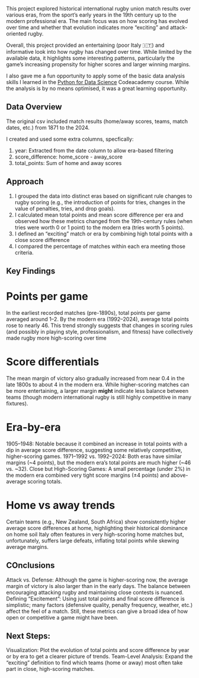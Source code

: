 This project explored historical international rugby union match results over various eras, from the sport’s early years in the 19th century up to the modern professional era. The main focus was on how scoring has evolved over time and whether that evolution indicates more “exciting” and attack-oriented rugby.

Overall, this project provided an entertaining (poor Italy 🇮🇹) and informative look into how rugby has changed over time. While limited by the available data, it highlights some interesting patterns, particularly the game’s increasing propensity for higher scores and larger winning margins.

I also gave me a fun opportunity to apply some of the basic data analysis skills I learned in the [Python for Data Science](https://www.codecademy.com/learn/getting-started-with-python-for-data-science) Codeacademy course. While the analysis is by no means optimised, it was a great learning opportunity.

## Data Overview
The original csv included match results (home/away scores, teams, match dates, etc.) from 1871 to the 2024.

I created and used some extra columns, specfically:
1. year: Extracted from the date column to allow era-based filtering
2. score_difference: home_score - away_score
3. total_points: Sum of home and away scores

## Approach
1. I grouped the data into distinct eras based on significant rule changes to rugby scoring (e.g., the introduction of points for tries, changes in the value of penalties, tries, and drop goals).
2. I calculated mean total points and mean score difference per era and observed how these metrics changed from the 19th-century rules (when tries were worth 0 or 1 point) to the modern era (tries worth 5 points).
3. I defined an “exciting” match or era by combining high total points with a close score difference
4. I compared the percentage of matches within each era meeting those criteria.

## Key Findings 
# Points per game
In the earliest recorded matches (pre-1890s), total points per game averaged around 1–2.
By the modern era (1992–2024), average total points rose to nearly 46.
This trend strongly suggests that changes in scoring rules (and possibly in playing style, professionalism, and fitness) have collectively made rugby more high-scoring over time

# Score differentials 
The mean margin of victory also gradually increased from near 0.4 in the late 1800s to about 4 in the modern era.
While higher-scoring matches can be more entertaining, a larger margin **might** indicate less balance between teams (though modern international rugby is still highly competitive in many fixtures).

# Era-by-era
1905–1948: Notable because it combined an increase in total points with a dip in average score difference, suggesting some relatively competitive, higher-scoring games.
1971–1992 vs. 1992–2024: Both eras have similar margins (~4 points), but the modern era’s total points are much higher (~46 vs. ~32).
Close but High-Scoring Games: A small percentage (under 2%) in the modern era combined very tight score margins (±4 points) and above-average scoring totals.

# Home vs away trends
Certain teams (e.g., New Zealand, South Africa) show consistently higher average score differences at home, highlighting their historical dominance on home soil
Italy often features in very high-scoring home matches but, unfortunately, suffers large defeats, inflating total points while skewing average margins.

## COnclusions
Attack vs. Defense: Although the game is higher-scoring now, the average margin of victory is also larger than in the early days. The balance between encouraging attacking rugby and maintaining close contests is nuanced.
Defining “Excitement”: Using just total points and final score difference is simplistic; many factors (defensive quality, penalty frequency, weather, etc.) affect the feel of a match. Still, these metrics can give a broad idea of how open or competitive a game might have been.

## Next Steps:
Visualization: Plot the evolution of total points and score difference by year or by era to get a clearer picture of trends.
Team-Level Analysis: Expand the “exciting” definition to find which teams (home or away) most often take part in close, high-scoring matches.